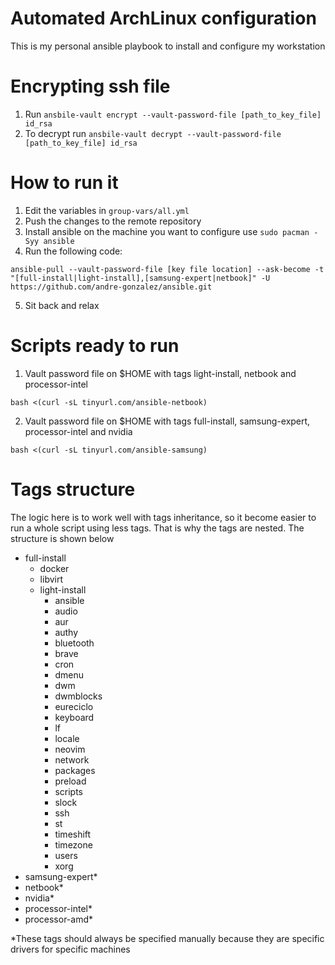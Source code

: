 # Automated ArchLinux configuration
This is my personal ansible playbook to install and configure my workstation


# Encrypting ssh file
1. Run `ansbile-vault encrypt --vault-password-file [path_to_key_file] id_rsa`
2. To decrypt run `ansbile-vault decrypt --vault-password-file [path_to_key_file] id_rsa`

# How to run it
1. Edit the variables in `group-vars/all.yml`
2. Push the changes to the remote repository
3. Install ansible on the machine you want to configure use `sudo pacman -Syy ansible`
4. Run the following code:
```
ansible-pull --vault-password-file [key file location] --ask-become -t "[full-install|light-install],[samsung-expert|netbook]" -U https://github.com/andre-gonzalez/ansible.git
```
5. Sit back and relax

# Scripts ready to run
1. Vault password file on $HOME with tags light-install, netbook and processor-intel
```
bash <(curl -sL tinyurl.com/ansible-netbook)
```

2. Vault password file on $HOME with tags full-install, samsung-expert, processor-intel and nvidia
```
bash <(curl -sL tinyurl.com/ansible-samsung)
```

# Tags structure
The logic here is to work well with tags inheritance, so it become easier to run a whole script using less tags. That is why the tags are nested. The structure is shown below
- full-install
  - docker
  - libvirt
  - light-install
    - ansible
    - audio
    - aur
    - authy
    - bluetooth
    - brave
    - cron
    - dmenu
    - dwm
    - dwmblocks
    - eureciclo
    - keyboard
    - lf
    - locale
    - neovim
    - network
    - packages
    - preload
    - scripts
    - slock
    - ssh
    - st
    - timeshift
    - timezone
    - users
    - xorg
- samsung-expert*
- netbook*
- nvidia*
- processor-intel*
- processor-amd*

*These tags should always be specified manually because they are specific drivers for specific machines
